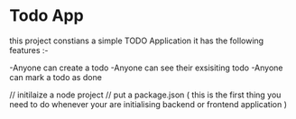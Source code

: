
# Todo App

this project constians a simple TODO Application 
it has the following features  :-

-Anyone can create a todo
-Anyone can see their exsisiting todo
-Anyone can mark a todo as done 

// initilaize a node project 
// put  a package.json ( this is the first thing you need to do whenever your are initialising  backend or frontend application )

